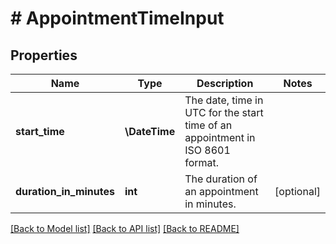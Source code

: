 # # AppointmentTimeInput

## Properties

Name | Type | Description | Notes
------------ | ------------- | ------------- | -------------
**start_time** | **\DateTime** | The date, time in UTC for the start time of an appointment in ISO 8601 format. |
**duration_in_minutes** | **int** | The duration of an appointment in minutes. | [optional]

[[Back to Model list]](../../README.md#models) [[Back to API list]](../../README.md#endpoints) [[Back to README]](../../README.md)
